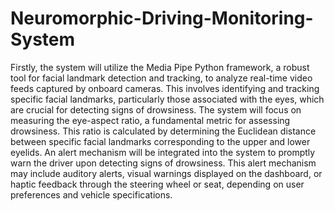 # Neuromorphic-Driving-Monitoring-System
 Firstly, the system 
will utilize the Media Pipe Python framework, a robust tool for facial landmark 
detection and tracking, to analyze real-time video feeds captured by onboard 
cameras. This involves identifying and tracking specific facial landmarks, 
particularly those associated with the eyes, which are crucial for detecting signs of 
drowsiness.
 The system will focus on measuring the eye-aspect ratio, a fundamental metric 
for assessing drowsiness. This ratio is calculated by determining the Euclidean 
distance between specific facial landmarks corresponding to the upper and lower 
eyelids.
An alert mechanism will be integrated into the system to promptly warn the driver 
upon detecting signs of drowsiness. This alert mechanism may include auditory 
alerts, visual warnings displayed on the dashboard, or haptic feedback through the 
steering wheel or seat, depending on user preferences and vehicle specifications. 
